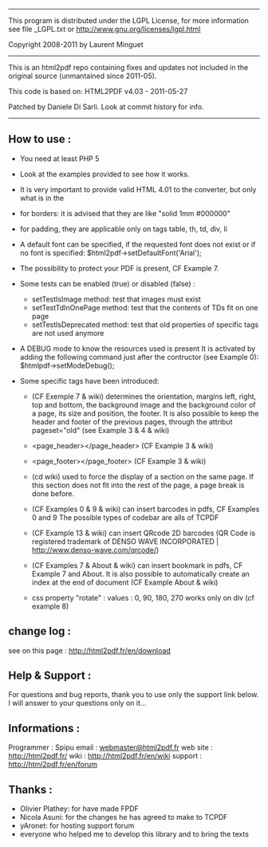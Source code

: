 *********************************************************
This program is distributed under the LGPL License,
for more information see file _LGPL.txt or
http://www.gnu.org/licenses/lgpl.html

Copyright 2008-2011 by Laurent Minguet
*******************************
This is an html2pdf repo containing fixes and updates
not included in the original source (unmantained since 2011-05).

This code is based on: HTML2PDF v4.03 - 2011-05-27

Patched by Daniele Di Sarli. Look at commit history for info.
*******************************

How to use :
------------
 - You need at least PHP 5

 - Look at the examples provided to see how it works.

 - It is very important to provide valid HTML 4.01 to the converter,
   but only what is in the <body>

 - for borders: it is advised that they are like "solid 1mm #000000"

 - for padding, they are applicable only on tags table, th, td, div, li

 - A default font can be specified, if the requested font does not exist or if no font is specified:
     $html2pdf->setDefaultFont('Arial');

 - The possibility to protect your PDF is present, CF Example 7.

 - Some tests can be enabled (true) or disabled (false) :
     * setTestIsImage method:      test that images must exist
     * setTestTdInOnePage method:  test that the contents of TDs fit on one page
     * setTestIsDeprecated method: test that old properties of specific tags are not used anymore

  - A DEBUG mode to know the resources used is present
   It is activated by adding the following command just after the contructor (see Example 0):
      $htmlpdf->setModeDebug();

 - Some specific tags have been introduced:
     * <page></page>  (CF Exemple 7 & wiki)
       determines the orientation, margins left, right, top and bottom, the background image
       and the background color of a page, its size and position, the footer.
       It is also possible to keep the header and footer of the previous pages,
       through the attribut pageset="old" (see Example 3 & 4 & wiki)

     * <page_header></page_header> (CF Example 3 & wiki)

     * <page_footer></page_footer> (CF Example 3 & wiki)

     * <nobreak></nobreak> (cd wiki)
         used to force the display of a section on the same page.
         If this section does not fit into the rest of the page, a page break is done before.

     * <barcode></barcode>  (CF Examples 0 & 9 & wiki)
         can insert barcodes in pdfs, CF Examples 0 and 9
         The possible types of codebar are alls of TCPDF

     * <qrcode></qrcode> (CF Example 13 & wiki)
         can insert QRcode 2D barcodes
         (QR Code is registered trademark of DENSO WAVE INCORPORATED | http://www.denso-wave.com/qrcode/)

     * <bookmark></bookmark>  (CF Examples 7 & About & wiki)
         can insert bookmark in pdfs, CF Example 7 and About.
         It is also possible to automatically create an index at the end of
         document  (CF Example About & wiki)

     * css property "rotate" :
         values : 0, 90, 180, 270
         works only on div (cf example 8)

change log :
-----------
 see on this page : http://html2pdf.fr/en/download

Help & Support :
---------------
 For questions and bug reports, thank you to use only the support link below.
 I will answer to your questions only on it...

Informations :
-------------
 Programmer : Spipu
      email    : webmaster@html2pdf.fr
      web site : http://html2pdf.fr/
      wiki     : http://html2pdf.fr/en/wiki
      support  : http://html2pdf.fr/en/forum

Thanks :
-------
 * Olivier Plathey: for have made FPDF
 * Nicola Asuni: for the changes he has agreed to make to TCPDF
 * yAronet: for hosting support forum
 * everyone who helped me to develop this library and to bring the texts
